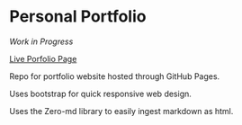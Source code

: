 # Personal Portfolio
*Work in Progress* 

[Live Porfolio Page](https://willmcallister.github.io)

Repo for portfolio website hosted through GitHub Pages.

Uses bootstrap for quick responsive web design.

Uses the Zero-md library to easily ingest markdown as html.


